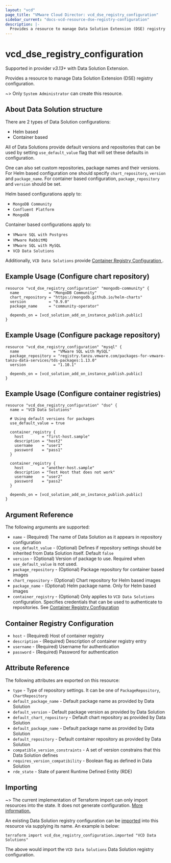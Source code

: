 ```yaml
---
layout: "vcd"
page_title: "VMware Cloud Director: vcd_dse_registry_configuration"
sidebar_current: "docs-vcd-resource-dse-registry-configuration"
description: |-
  Provides a resource to manage Data Solution Extension (DSE) registry configuration.
---
```


# vcd\_dse\_registry\_configuration

Supported in provider *v3.13+* with Data Solution Extension.

Provides a resource to manage Data Solution Extension (DSE) registry configuration.

~> Only `System Administrator` can create this resource.

## About Data Solution structure

There are 2 types of Data Solution configurations:
* Helm based
* Container based

All of Data Solutions provide default versions and repositories that can be used by setting
`use_default_value` flag that will set these defaults in configuration.

One can also set custom repositories, package names and their versions. For Helm based configuration
one should specify `chart_repository`, `version` and `package_name`. For container based
configuration, `package_repository` and `version` should be set.

Helm based configurations apply to:

* `MongoDB Community`
* `Confluent Platform`
* `MongoDB`


Container based configurations apply to:

* `VMware SQL with Postgres`
* `VMware RabbitMQ`
* `VMware SQL with MySQL`
* `VCD Data Solutions`

Additionally, `VCD Data Solutions` provide [Container Registry Configuration ](#container-registry).

## Example Usage (Configure chart repository)

```hcl
resource "vcd_dse_registry_configuration" "mongodb-community" {
  name             = "MongoDB Community"
  chart_repository = "https://mongodb.github.io/helm-charts"
  version          = "0.9.0"
  package_name     = "community-operator"

  depends_on = [vcd_solution_add_on_instance_publish.public]
}
```

## Example Usage (Configure package repository)

```hcl
resource "vcd_dse_registry_configuration" "mysql" {
  name               = "VMware SQL with MySQL"
  package_repository = "registry.tanzu.vmware.com/packages-for-vmware-tanzu-data-services/tds-packages:1.13.0"
  version            = "1.10.1"

  depends_on = [vcd_solution_add_on_instance_publish.public]
}
```

## Example Usage (Configure container registries)

```hcl
resource "vcd_dse_registry_configuration" "dso" {
  name = "VCD Data Solutions"

  # Using default versions for packages
  use_default_value = true

  container_registry {
    host        = "first-host.sample"
    description = "host2"
    username    = "user1"
    password    = "pass1"
  }

  container_registry {
    host        = "another-host.sample"
    description = "Test Host that does not work"
    username    = "user2"
    password    = "pass2"
  }

  depends_on = [vcd_solution_add_on_instance_publish.public]
}
```

## Argument Reference

The following arguments are supported:

* `name` - (Required) The name of Data Solution as it appears in repository configuration
* `use_default_value` - (Optional) Defines if repository settings should be inherited from Data
  Solution itself. Default `false`
* `version` - (Optional) Version of package to use. Required when `use_default_value` is not used.
* `package_repository` - (Optional) Package repository for container based images
* `chart_repository` - (Optional) Chart repository for Helm based images
* `package_name` - (Optional) Helm package name. Only for Helm based images
* `container_registry` - (Optional) Only applies to `VCD Data Solutions` configuration. Specifies
  credentials that can be used to authenticate to repositories. See [Container Registry
  Configuration ](#container-registry)


<a id="container-registry"></a>
## Container Registry Configuration 

* `host` - (Required) Host of container registry
* `description` - (Required) Description of container registry entry
* `username` - (Required) Username for authentication
* `password` - (Required) Password for authentication



## Attribute Reference

The following attributes are exported on this resource:

* `type` - Type of repository settings. It can be one of `PackageRepository`, `ChartRepository`
* `default_package_name` - Default package name as provided by Data Solution
* `default_version` - Default package version as provided by Data Solution
* `default_chart_repository` - Default chart repository as provided by Data Solution
* `default_package_name` - Default package name as provided by Data Solution
* `default_repository` - Default container repository as provided by Data Solution
* `compatible_version_constraints` - A set of version constrains that this Data Solution defines
* `requires_version_compatibility` - Boolean flag as defined in Data Solution
* `rde_state` - State of parent Runtime Defined Entity (RDE)

## Importing

~> The current implementation of Terraform import can only import resources into the state.
It does not generate configuration. [More information.](https://www.terraform.io/docs/import/)

An existing Data Solution registry configuration can be [imported][docs-import] into this resource
via supplying its name. An example is below:

[docs-import]: https://www.terraform.io/docs/import/

```
terraform import vcd_dse_registry_configuration.imported "VCD Data Solutions"
```

The above would import the `VCD Data Solutions` Data Solution registry configuration.
